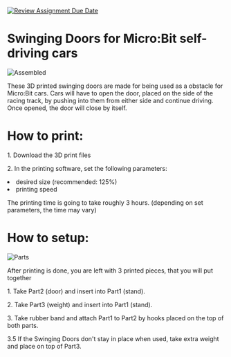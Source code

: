 [![Review Assignment Due Date](https://classroom.github.com/assets/deadline-readme-button-24ddc0f5d75046c5622901739e7c5dd533143b0c8e959d652212380cedb1ea36.svg)](https://classroom.github.com/a/V-0A61vX)
# Swinging Doors for Micro:Bit self-driving cars
![Assembled](https://github.com/pslib-cz/2022-p2a-mme-pppp-JakesJakub/assets/91247920/fc922db6-7eba-4ff1-8247-1ff9e4af290b)
  <p>These 3D printed swinging doors are made for being used as a obstacle for Micro:Bit cars. Cars will have to open the door, placed on the side of the racing track, by pushing into them from either side and continue driving. Once opened, the door will close by itself.</p>

# How to print:
<p>1. Download the 3D print files</p>
<p>2. In the printing software, set the following parameters:</p>
<li>desired size (recommended: 125%)</li>
<li>printing speed</li>
<p>The printing time is going to take roughly 3 hours. (depending on set parameters, the time may vary)</p>

# How to setup:
![Parts](https://github.com/pslib-cz/2022-p2a-mme-pppp-JakesJakub/assets/91247920/d79ebb7e-6162-4fbe-b9dc-5e71a808c012)
<p>After printing is done, you are left with 3 printed pieces, that you will put together</p>
<p>1. Take Part2 (door) and insert into Part1 (stand).</p>
<p>2. Take Part3 (weight) and insert into Part1 (stand).</p>
<p>3. Take rubber band and attach Part1 to Part2 by hooks placed on the top of both parts.</p>
<p>3.5 If the Swinging Doors don't stay in place when used, take extra weight and place on top of Part3.</p>
